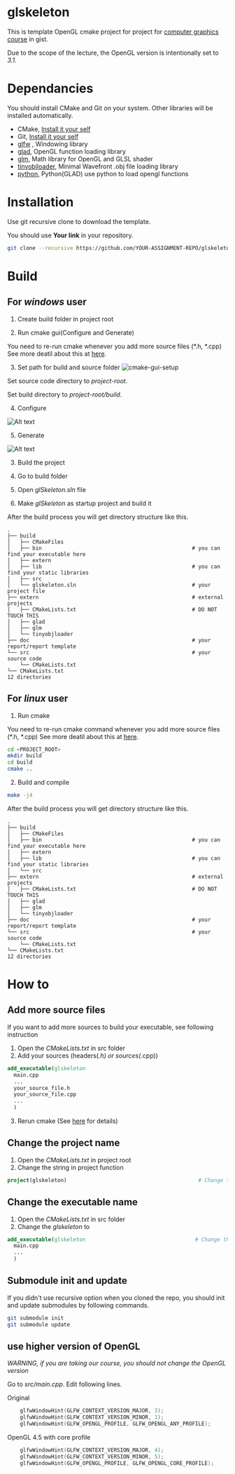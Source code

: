 # glskeleton

This is template OpenGL cmake project for project for [computer graphics course](https://cglab.gist.ac.kr/courses.html) in gist.

Due to the scope of the lecture, the OpenGL version is intentionally set to *3.1*.


# Dependancies

You should install CMake and Git on your system.
Other libraries will be installed automatically.
- CMake, [Install it your self](https://cmake.org/download/)
- Git, [Install it your self](https://git-scm.com/downloads)
- [glfw](https://github.com/glfw/glfw.git) , Windowing library 
- [glad](https://github.com/Dav1dde/glad.git), OpenGL function loading library
- [glm](https://github.com/g-truc/glm.git), Math library for OpenGL and GLSL shader
- [tinyobjloader](https://github.com/syoyo/tinyobjloader.git), Minimal Wavefront .obj file loading library
- [python](https://www.python.org/downloads/), Python(GLAD) use python to load opengl functions


# Installation

Use git recursive clone to download the template.

You should use **Your link** in your repository.
```sh
git clone --recursive https://github.com/YOUR-ASSIGNMENT-REPO/glskeleton.git
```


# Build

## For *windows* user

1. Create build folder in project root


2. Run cmake gui(Configure and Generate)

You need to re-run cmake whenever you add more source files (\*.h, \*.cpp)
See more deatil about this at [here](#add-more-source-files).


3. Set path for build and source folder
  ![cmake-gui-setup](doc/cmake-gui-setup.PNG)

Set source code directory to *project-root*.

Set build directory to *project-root/build*.

4. Configure

  ![Alt text](doc/cmake-configure.PNG)

5. Generate

  ![Alt text](doc/cmake-generate.PNG)

3. Build the project

  1. Go to build folder
  2. Open *glSkeleton.sln* file
  3. Make *glSkeleton* as startup project and build it


After the build process you will get directory structure like this.
```
.
├── build 
│   ├── CMakeFiles
│   ├── bin                                                # you can find your executable here
│   ├── extern
│   ├── lib                                                # you can find your static libraries
│   ├── src
│   └── glskeleton.sln                                     # your project file
├── extern                                                 # external projects
│   ├── CMakeLists.txt                                     # DO NOT TOUCH THIS
│   ├── glad
│   ├── glm
│   └── tinyobjloader
├── doc                                                    # your report/report template
└── src                                                    # your source code
    └── CMakeLists.txt
└── CMakeLists.txt
12 directories
```


## For *linux* user


1. Run cmake

You need to re-run cmake command whenever you add more source files (\*.h, \*.cpp)
See more deatil about this at [here](#add-more-source-files).
```sh
cd <PROJECT_ROOT>
mkdir build
cd build
cmake ..
```

2. Build and compile

```sh
make -j4
```


After the build process you will get directory structure like this.
```
.
├── build 
│   ├── CMakeFiles
│   ├── bin                                                # you can find your executable here
│   ├── extern
│   ├── lib                                                # you can find your static libraries
│   └── src
├── extern                                                 # external projects
│   ├── CMakeLists.txt                                     # DO NOT TOUCH THIS
│   ├── glad
│   ├── glm
│   └── tinyobjloader
├── doc                                                    # your report/report template
└── src                                                    # your source code
    └── CMakeLists.txt
└── CMakeLists.txt
12 directories
```



# How to

## Add more source files

If you want to add more sources to build your executable, see following instruction

1. Open the *CMakeLists.txt* in src folder
2. Add your sources (headers(*.h) or sources(*.cpp))

```cmake
add_executable(glskeleton
  main.cpp
  ...
  your_source_file.h
  your_source_file.cpp
  ...
  )
```

3. Rerun cmake (See [here](#build) for details)

## Change the project name

1. Open the *CMakeLists.txt* in project root
2. Change the string in project function

```cmake
project(glskeleton)                                          # Change this
```

## Change the executable name


1. Open the *CMakeLists.txt* in src folder
2. Change the *glskeleton* to 

```cmake
add_executable(glskeleton                                   # Change this word
  main.cpp
  ...
  )
```


## Submodule init and update


If you didn't use recursive option when you cloned the repo, you should init and update submodules by following commands.
```sh
git submodule init
git submodule update
```

## use higher version of OpenGL


_WARNING, if you are taking our course, you should not change the OpenGL version_

Go to *src/main.cpp*.
Edit following lines.

Original
```c++
    glfwWindowHint(GLFW_CONTEXT_VERSION_MAJOR, 3);
    glfwWindowHint(GLFW_CONTEXT_VERSION_MINOR, 1);
    glfwWindowHint(GLFW_OPENGL_PROFILE, GLFW_OPENGL_ANY_PROFILE);
```

OpenGL 4.5 with core profile
```c++
    glfwWindowHint(GLFW_CONTEXT_VERSION_MAJOR, 4);
    glfwWindowHint(GLFW_CONTEXT_VERSION_MINOR, 5);
    glfwWindowHint(GLFW_OPENGL_PROFILE, GLFW_OPENGL_CORE_PROFILE);
```

